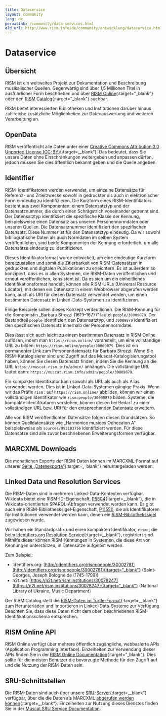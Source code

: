 ```yaml
---
title: Dataservice
layout: community
lang: de
permalink: /community/data-services.html
old_url: http://www.rism.info/de/community/entwicklung/dataservice.html
---
```


# Dataservice

## Übersicht

RISM ist ein weltweites Projekt zur Dokumentation und Beschreibung musikalischer Quellen. Gegenwärtig sind über 1,5 Millionen Titel in ausführlicher Form beschrieben und über [RISM Online](https://rism.online){:target="_blank"} oder den [RISM Catalog](http://opac.rism.info){:target="_blank"} suchbar.

RISM bietet interessierten Bibliotheken und Institutionen darüber hinaus zahlreiche zusätzliche Möglichkeiten zur Datenauswertung und weiteren Verarbeitung an. 

## OpenData

RISM veröffentlicht alle Daten unter einer [Creative Commons Attribution 3.0 Unported License (CC-BY)](https://creativecommons.org/licenses/by/3.0/){:target=„_blank“}. Das bedeutet, dass Sie unsere Daten ohne Einschränkungen weitergeben und anpassen dürfen, jedoch müssen Sie dies öffentlich bekannt geben und die Quelle angeben.

## Identifier

RISM-Identifikatoren werden verwendet, um einzelne Datensätze für Referenz- und Zitierzwecke sowohl in gedruckter als auch in elektronischer Form eindeutig zu identifizieren. Die Kurzform eines RISM-Identifikators besteht aus zwei Komponenten: einem Datensatztyp und der Datensatznummer, die durch einen Schrägstrich voneinander getrennt sind. Der Datensatztyp identifiziert die spezifische Klasse der Kennung, beispielsweise einen Datensatz aus unseren Personennormdaten oder unseren Quellen. Die Datensatznummer identifiziert den spezifischen Datensatz. Diese Nummer ist für den Datensatztyp eindeutig. Da wir sowohl bibliografische Daten als auch Normdaten im selben System veröffentlichen, sind beide Komponenten der Kennung erforderlich, um alle Datensätze eindeutig zu identifizieren.

Dieses Identifikatorformat wurde entwickelt, um eine eindeutige Kurzform bereitzustellen und somit die Zitierbarkeit von RISM-Datensätzen in gedruckten und digitalen Publikationen zu erleichtern. Es ist außerdem so konzipiert, dass es in allen Systemen, die RISM-Daten veröffentlichen und erneut veröffentlichen, konsistent ist. Da es sich um ein einheitliches Identifikationsformat handelt, können alle RISM-URLs (Universal Resource Locator), mit denen ein Datensatz in einem Webbrowser abgerufen werden kann, auch als URI für diesen Datensatz verwendet werden, um einen bestimmten Datensatz in Linked-Data-Systemen zu identifizieren.

Einige Beispiele sollen dieses Konzept verdeutlichen. Die RISM-Kennung für die Komponistin „Barbara Strozzi (1619–1677)“ lautet `people/30009879`. Der Bestandteil `people` identifiziert den Datensatztyp, und `30009879` identifiziert den spezifischen Datensatz innerhalb der Personennormdatei.

Dies lässt sich auch leicht zu einem bestimmten Datensatz in RISM Online auflösen, indem man `https://rism.online/` voranstellt, um eine vollständige URL zu bilden: `https://rism.online/people/30009879`. Dies ist ein permanenter Link zum Personendatensatz für Barbara Strozzi. Wenn Sie RISM-Katalogisierer sind und Zugriff auf das Muscat-Katalogisierungstool haben, können Sie diesen Datensatz finden, indem Sie die Kennung an die URL `https://muscat.rism.info/admin/` anhängen. Die vollständige URL lautet dann: `https://muscat.rism.info/admin/people/30009879`.

Ein kompakter Identifikator kann sowohl als URL als auch als Alias verwendet werden. Dies ist in Linked-Data-Systemen gängige Praxis. Wenn wir das Präfix `rism:` auf `https://rism.online/` abbilden, können wir einen vollständigen Identifikator wie `rism:people/30009879` bilden. Systeme, die kompakte Identifikatoren verstehen, können diesen bei Bedarf zu einer vollständigen URL bzw. URI für den entsprechenden Datensatz erweitern.

Alle von RISM veröffentlichten Datensätze folgen diesen Grundsätzen. So können Quelldatensätze wie „Harmonice musices Odhecaton A” beispielsweise als `sources/993103756` identifiziert werden. Für diese Datensätze sind alle zuvor beschriebenen Erweiterungsformen verfügbar.

## MARCXML Downloads

Die monatlichen Exporte der RISM-Daten können im MARCXML-Format auf unserer [Seite „Datenexporte“](https://rism.digital/exports/index.html){:target=„_blank“} heruntergeladen werden.

## Linked Data und Resolution Services

Die RISM-Daten sind in mehreren Linked-Data-Kontexten verfügbar. Wikidata bietet eine RISM-ID-Eigenschaft, [P5504](https://www.wikidata.org/wiki/Property:P5504){:target=„_blank“}, die in Wikidata-orientierten SPARQL-Abfragen verwendet werden kann. Es gibt auch eine RISM-Bibliothesksigel-Eigenschaft, [P11550](https://www.wikidata.org/wiki/Property:P11550), die als Identifikatoren für Institutionen verwendet werden kann, denen ein [RISM-Bibliothekssigel](https://rism.info/community/sigla.html) zugewiesen wurde.

Wir haben ein Standardpräfix und einen kompakten Identifikator, `rism:`, die beim [Identifiers.org Resolution Service](https://identifiers.org){:target=„_blank“}, registriert sind. Mithilfe dieser können RISM-Kennungen in Systemen, die diese Art von Kennungen unterstützen, in Datensätze aufgelöst werden.

Zum Beispiel:

 - Identifiers.org: [http://identifiers.org/rism:people/30002781](http://identifiers.org/rism:people/30002781){:target="_blank"} (Saint-Georges, Joseph Bologne de (1745-1799))
 - n2t.net: [https://n2t.net/rism:institutions/30078247](https://n2t.net/rism:institutions/30078247){:target="_blank"} (National Library of Ukraine, Music Department)

Der RISM Catalog stellt die [RISM-Daten im Turtle-Format](https://opac.rism.info/main-menu-/kachelmenu/data){:target=„_blank“} zum Herunterladen und Importieren in Linked-Data-Systeme zur Verfügung. Beachten Sie, dass diese Daten nicht dem oben beschriebenen RISM-Identifikationsschema entsprechen.

## RISM Online API

RISM Online verfügt über mehrere öffentlich zugängliche, webbasierte APIs (Application Programming Interface). Einzelheiten zur Verwendung dieser APIs finden Sie in der [RISM Online Documentation](https://rism.online/docs/){:target="_blank"}. Dies sollte für die meisten Benutzer die bevorzugte Methode für den Zugriff auf und die Nutzung der RISM-Daten sein.

## SRU-Schnittstellen

Die RISM-Daten sind auch über unsere [SRU-Server](http://www.loc.gov/standards/sru/){:target=„_blank“} verfügbar, über die die Daten als MARCXML [abgerufen werden können](http://muscat.rism.info/sru){:target=„_blank“}. Einzelheiten zur Nutzung dieses Dienstes finden Sie in der [Muscat SRU Service Documentation](https://github.com/rism-digital/muscat/wiki/SRU).
